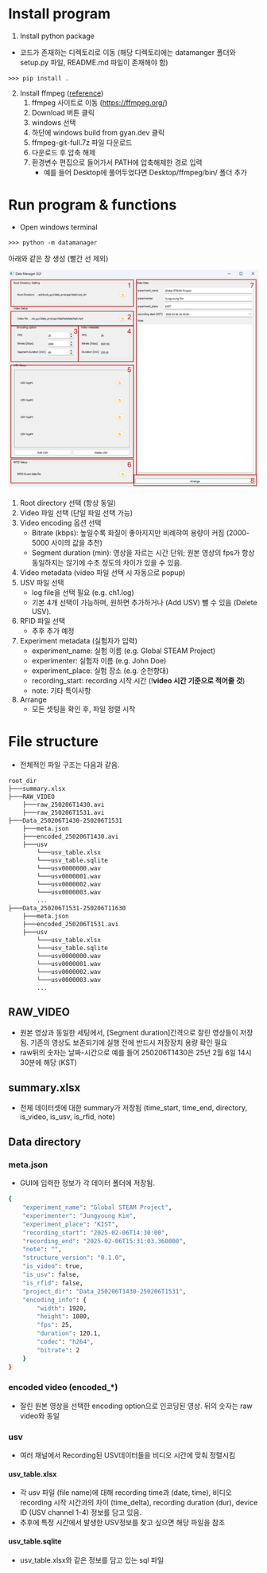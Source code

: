 # Install program
1. Install python package
- 코드가 존재하는 디렉토리로 이동 (해당 디렉토리에는 datamanger 폴더와 setup.py 파일, README.md 파일이 존재해야 함)
```
>>> pip install .
```

2. Install ffmpeg ([reference](https://angelplayer.tistory.com/351))
    1) ffmpeg 사이트로 이동 (https://ffmpeg.org/)
    2) Download 버튼 클릭
    3) windows 선택
    4) 하단에 windows build from gyan.dev 클릭
    5) ffmpeg-git-full.7z 파일 다운로드
    6) 다운로드 후 압축 해제 
    6) 환경변수 편집으로 들어가서 PATH에 압축해제한 경로 입력
        - 예를 들어 Desktop에 풀어두었다면 Desktop/ffmpeg/bin/ 폴더 추가

# Run program & functions
- Open windows terminal
```
>>> python -m datamanager
```
아래와 같은 창 생성 (빨간 선 제외)

![GUI MAIN](figures/gui_functions.png)

1) Root directory 선택 (항상 동일)
2) Video 파일 선택 (단일 파일 선택 가능)
3) Video encoding 옵션 선택
    - Bitrate (kbps): 높일수록 화질이 좋아지지만 비례햐여 용량이 커짐 (2000-5000 사이의 값을 추천)
    - Segment duration (min): 영상을 자르는 시간 단위; 원본 영상의 fps가 항상 동일하지는 않기에 수초 정도의 차이가 있을 수 있음.
4) Video metadata (video 파일 선택 시 자동으로 popup)
5) USV 파일 선택
    - log file을 선택 필요 (e.g. ch1.log)
    - 기본 4개 선택이 가능하며, 원하면 추가하거나 (Add USV) 뺄 수 있음 (Delete USV).
6) RFID 파일 선택
    - 추후 추가 예정
7) Experiment metadata (실험자가 입력)
    - experiment_name: 실험 이름 (e.g. Global STEAM Project)
    - experimenter: 실험자 이름 (e.g. John Doe)
    - experiment_place: 실험 장소 (e.g. 순천향대)
    - recording_start: recording 시작 시간 (!**video 시간 기준으로 적어줄 것**)
    - note: 기타 특이사항
8) Arrange
    - 모든 셋팅을 확인 후, 파일 정렬 시작


# File structure
- 전체적인 파일 구조는 다음과 같음.
```tree
root_dir
├───summary.xlsx
├───RAW_VIDEO
    ├───raw_250206T1430.avi
    ├───raw_250206T1531.avi
├───Data_250206T1430-250206T1531
    ├───meta.json
    ├───encoded_250206T1430.avi
    ├───usv
        └───usv_table.xlsx
        └───usv_table.sqlite
        └───usv0000000.wav
        └───usv0000001.wav
        └───usv0000002.wav
        └───usv0000003.wav
        ...
├───Data_250206T1531-250206T11630
    ├───meta.json
    ├───encoded_250206T1531.avi
    ├───usv
        └───usv_table.xlsx
        └───usv_table.sqlite
        └───usv0000000.wav
        └───usv0000001.wav
        └───usv0000002.wav
        └───usv0000003.wav
        ...
```

## RAW_VIDEO
- 원본 영상과 동일한 세팅에서, [Segment duration]간격으로 잘린 영상들이 저장됨. 기존의 영상도 보존되기에 실행 전에 반드시 저장장치 용량 확인 필요
- raw뒤의 숫자는 날짜-시간으로 예를 들어 250206T1430은 25년 2월 6일 14시 30분에 해당 (KST)

## summary.xlsx
- 전체 데이터셋에 대한 summary가 저장됨 (time_start, time_end, directory, is_video, is_usv, is_rfid, note)

## Data directory
### meta.json
- GUI에 입력한 정보가 각 데이터 폴더에 저장됨.

```bash
{
    "experiment_name": "Global STEAM Project",
    "experimenter": "Jungyoung Kim",
    "experiment_place": "KIST",
    "recording_start": "2025-02-06T14:30:00",
    "recording_end": "2025-02-06T15:31:03.360000",
    "note": "",
    "structure_version": "0.1.0",
    "is_video": true,
    "is_usv": false,
    "is_rfid": false,
    "project_dir": "Data_250206T1430-250206T1531",
    "encoding_info": {
        "width": 1920,
        "height": 1080,
        "fps": 25,
        "duration": 120.1,
        "codec": "h264",
        "bitrate": 2
    }
}
```

### encoded video (encoded_*)
- 잘린 원본 영상을 선택한 encoding option으로 인코딩된 영상. 뒤의 숫자는 raw video와 동일

### usv
- 여러 채널에서 Recording된 USV데이터들을 비디오 시간에 맞춰 정렬시킴
#### usv_table.xlsx
- 각 usv 파일 (file name)에 대해 recording time과 (date, time), 비디오 recording 시작 시간과의 차이 (time_delta), recording duration (dur), device ID (USV channel 1-4) 정보를 담고 있음. 
- 추후에 특정 시간에서 발생한 USV정보를 찾고 싶으면 해당 파일을 참조 

#### usv_table.sqlite
- usv_table.xlsx와 같은 정보를 담고 있는 sql 파일